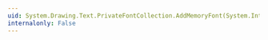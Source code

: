 ```yaml
---
uid: System.Drawing.Text.PrivateFontCollection.AddMemoryFont(System.IntPtr,System.Int32)
internalonly: False
---
```

